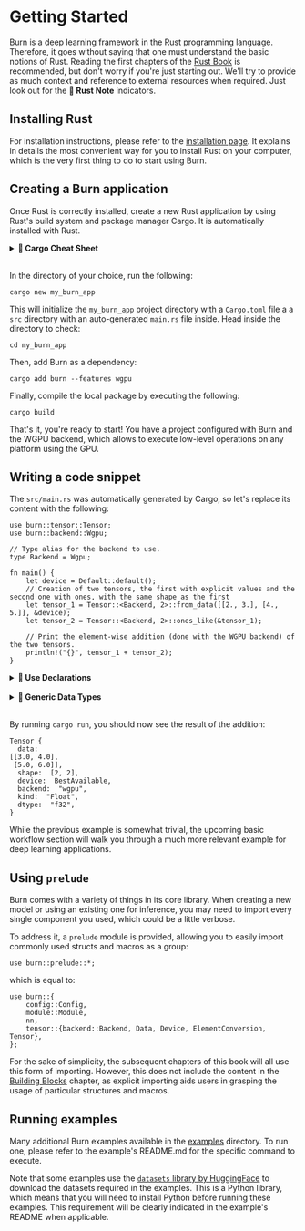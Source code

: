 # Getting Started

Burn is a deep learning framework in the Rust programming language. Therefore, it goes without
saying that one must understand the basic notions of Rust. Reading the first chapters of the
[Rust Book](https://doc.rust-lang.org/book/) is recommended, but don't worry if you're just starting
out. We'll try to provide as much context and reference to external resources when required. Just
look out for the **🦀 Rust Note** indicators.

## Installing Rust

For installation instructions, please refer to the
[installation page](https://doc.rust-lang.org/book/ch01-01-installation.html). It explains in
details the most convenient way for you to install Rust on your computer, which is the very first
thing to do to start using Burn.

## Creating a Burn application

Once Rust is correctly installed, create a new Rust application by using Rust's build system and
package manager Cargo. It is automatically installed with Rust.

<details>
<summary><strong>🦀 Cargo Cheat Sheet</strong></summary>

[Cargo](https://doc.rust-lang.org/cargo/) is a very useful tool to manage Rust projects because it
handles a lot of tasks. More precisely, it is used to compile your code, download the
libraries/packages your code depends on, and build said libraries.

Below is a quick cheat sheet of the main `cargo` commands you might use throughout this guide.

| Command             | Description                                                                                  |
|---------------------|----------------------------------------------------------------------------------------------|
| `cargo new` _path_  | Create a new Cargo package in the given directory.                                           |
| `cargo add` _crate_ | Add dependencies to the Cargo.toml manifest file.                                            |
| `cargo build`       | Compile the local package and all of its dependencies (in debug mode, use `-r` for release). |
| `cargo check`       | Check the local package for compilation errors (much faster).                                |
| `cargo run`         | Run the local package binary.                                                                |

For more information, check out
[Hello, Cargo!](https://doc.rust-lang.org/book/ch01-03-hello-cargo.html) in the Rust Book.

</details><br>

In the directory of your choice, run the following:

```console
cargo new my_burn_app
```

This will initialize the `my_burn_app` project directory with a `Cargo.toml` file a a `src`
directory with an auto-generated `main.rs` file inside. Head inside the directory to check:

```console
cd my_burn_app
```

Then, add Burn as a dependency:

```console
cargo add burn --features wgpu
```

Finally, compile the local package by executing the following:

```console
cargo build
```

That's it, you're ready to start! You have a project configured with Burn and the WGPU backend,
which allows to execute low-level operations on any platform using the GPU.

## Writing a code snippet

The `src/main.rs` was automatically generated by Cargo, so let's replace its content with the
following:

```rust, ignore
use burn::tensor::Tensor;
use burn::backend::Wgpu;

// Type alias for the backend to use.
type Backend = Wgpu;

fn main() {
    let device = Default::default();
    // Creation of two tensors, the first with explicit values and the second one with ones, with the same shape as the first
    let tensor_1 = Tensor::<Backend, 2>::from_data([[2., 3.], [4., 5.]], &device);
    let tensor_2 = Tensor::<Backend, 2>::ones_like(&tensor_1);

    // Print the element-wise addition (done with the WGPU backend) of the two tensors.
    println!("{}", tensor_1 + tensor_2);
}
```

<details>
<summary><strong>🦀 Use Declarations</strong></summary>

To bring any of the Burn module or item into scope, a `use` declaration is added.

In the example above, we wanted bring the `Tensor` struct and `Wgpu` backend into scope with the
following:

```rust, ignore
use burn::tensor::Tensor;
use burn::backend::Wgpu;
```

This is pretty self-explanatory in this case. But, the same declaration could be written as a
shortcut to simultaneously binding of multiple paths with a common prefix:

```rust, ignore
use burn::{tensor::Tensor, backend::backend::Wgpu};
```

In this example, the common prefix is pretty short and there are only two items to bind locally.
Therefore, the first usage with two `use` declarations might be preferred. But know that both
examples are valid. For more details on the `use` keyword, take a look at
[this section](https://doc.rust-lang.org/book/ch07-04-bringing-paths-into-scope-with-the-use-keyword.html)
of the Rust Book or the
[Rust reference](https://doc.rust-lang.org/reference/items/use-declarations.html).

</details><br>

<details>
<summary><strong>🦀 Generic Data Types</strong></summary>

If you're new to Rust, you're probably wondering why we had to use `Tensor::<Backend, 2>::...`.
That's because the `Tensor` struct is [generic](https://doc.rust-lang.org/book/ch10-01-syntax.html)
over multiple concrete data types. More specifically, a `Tensor` can be used for 3 generic
parameters: a `Tensor` struct has 3 generic arguments: the backend, the number of dimensions (rank)
and the data type (defaults to `Float`). Here, we only specify the backend and number of dimensions
since a `Float` tensor is used by default. For more details on the `Tensor` struct, take a look at
[this section](./building-blocks/tensor.md).

Most of the time when generics are involved, the compiler can infer the generic parameters
automatically. In this case, the compiler needs a little help. This can usually be done in one of
two ways: providing a type annotation or binding the gereneric parameter via the _turbofish_ `::<>`
syntax. In the example we used the so-called _turbofish_ syntax, but we could have used type
annotations instead.

```rust, ignore
let tensor_1: Tensor<Backend, 2> = Tensor::from_data([[2., 3.], [4., 5.]]);
let tensor_2 = Tensor::ones_like(&tensor_1);
```

You probably noticed that we provided a type annotation for the first tensor, yet it still worked.
That's because the compiler (correctly) inferred that `tensor_2` had the same generic parameters.
The same could have been done in the original example, but specifying the parameters for both is
more explicit.

</details><br>

By running `cargo run`, you should now see the result of the addition:

```console
Tensor {
  data:
[[3.0, 4.0],
 [5.0, 6.0]],
  shape:  [2, 2],
  device:  BestAvailable,
  backend:  "wgpu",
  kind:  "Float",
  dtype:  "f32",
}
```

While the previous example is somewhat trivial, the upcoming
basic workflow section will walk you through a much more relevant example for
deep learning applications.

## Using `prelude`

Burn comes with a variety of things in its core library. 
When creating a new model or using an existing one for inference,
you may need to import every single component you used, which could be a little verbose.

To address it, a `prelude` module is provided, allowing you to easily import commonly used structs and macros as a group:

```rust, ignore
use burn::prelude::*;
```

which is equal to:

```rust, ignore
use burn::{
    config::Config,
    module::Module,
    nn,
    tensor::{backend::Backend, Data, Device, ElementConversion, Tensor},
};
```

<div class="warning">

For the sake of simplicity, the subsequent chapters of this book will all use this form of importing. However, this does not include the content in the [Building Blocks](./building-blocks) chapter, as explicit importing aids users in grasping the usage of particular structures and macros.

</div>

## Running examples

Many additional Burn examples available in the
[examples](https://github.com/tracel-ai/burn/tree/main/examples) directory. To run one, please refer
to the example's README.md for the specific command to execute.

Note that some examples use the
[`datasets` library by HuggingFace](https://huggingface.co/docs/datasets/index) to download the
datasets required in the examples. This is a Python library, which means that you will need to
install Python before running these examples. This requirement will be clearly indicated in the
example's README when applicable.
